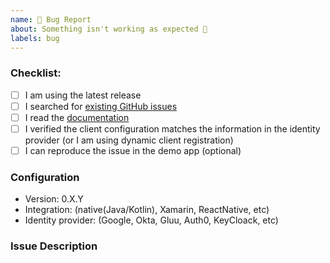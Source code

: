 ```yaml
---
name: 🐛 Bug Report
about: Something isn't working as expected 🤔
labels: bug
---
```


<!-- Thank your for your input! Before you submit your issue, please make sure you followed our checklist and check the appropriate boxes by putting an x in the [ ]: [x] -->

### Checklist:

- [ ] I am using the latest release
- [ ] I searched for [existing GitHub issues](https://github.com/openid/AppAuth-Android/issues)
- [ ] I read the [documentation](https://github.com/openid/AppAuth-Android/blob/master/README.md)
- [ ] I verified the client configuration matches the information in the identity provider (or I am using dynamic client registration)
- [ ] I can reproduce the issue in the demo app (optional)

### Configuration
- Version: 0.X.Y
- Integration: (native(Java/Kotlin), Xamarin, ReactNative, etc)
- Identity provider: (Google, Okta, Gluu, Auth0, KeyCloack, etc)

### Issue Description
<!-- Please include what's happening, expected behavior, and any relevant code samples -->
